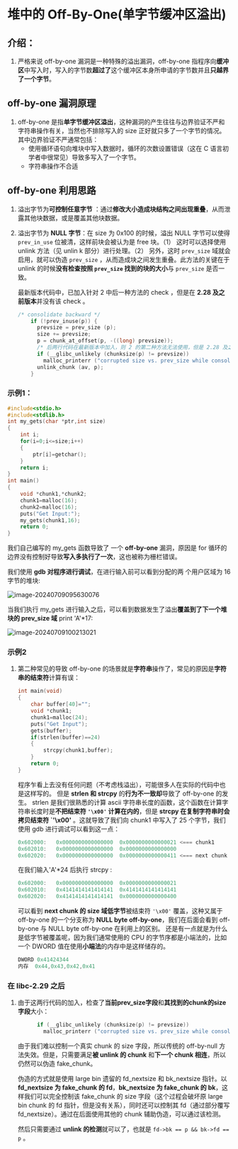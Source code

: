 # 堆中的 Off-By-One(单字节缓冲区溢出)

## 介绍：

1. 严格来说 off-by-one 漏洞是一种特殊的溢出漏洞，off-by-one 指程序向**缓冲区**中写入时，写入的字节数**超过了**这个缓冲区本身所申请的字节数并且**只越界了一个字节**。

## off-by-one 漏洞原理

1. off-by-one 是指**单字节缓冲区溢出**，这种漏洞的产生往往与边界验证不严和字符串操作有关，当然也不排除写入的 size 正好就只多了一个字节的情况。其中边界验证不严通常包括：
   - 使用循环语句向堆块中写入数据时，循环的次数设置错误（这在 C 语言初学者中很常见）导致多写入了一个字节。
   - 字符串操作不合适

## off-by-one 利用思路 

1. 溢出字节为**可控制任意字节** ：通过**修改大小造成块结构之间出现重叠**，从而泄露其他块数据，或是覆盖其他块数据。

2. 溢出字节为 **NULL 字节**：在 size 为 0x100 的时候，溢出 NULL 字节可以使得 `prev_in_use` 位被清，这样前块会被认为是 free 块。（1） 这时可以选择使用 unlink 方法（见 unlin k 部分）进行处理。（2） 另外，这时 `prev_size` 域就会启用，就可以伪造 `prev_size` ，从而造成块之间发生重叠。此方法的关键在于 unlink 的时候**没有检查按照 `prev_size` 找到的块的大小**与 `prev_size` 是否一致。

   最新版本代码中，已加入针对 2 中后一种方法的 check ，但是在 **2.28 及之前版本**并没有该 check 。

   ```c
   /* consolidate backward */
       if (!prev_inuse(p)) {
         prevsize = prev_size (p);
         size += prevsize;
         p = chunk_at_offset(p, -((long) prevsize));
         /* 后两行代码在最新版本中加入，则 2 的第二种方法无法使用，但是 2.28 及之前都没有问题 */
         if (__glibc_unlikely (chunksize(p) != prevsize))
           malloc_printerr ("corrupted size vs. prev_size while consolidating");
         unlink_chunk (av, p);
       }
   ```

### 示例1：

```c
#include<stdio.h>
#include<stdlib.h>
int my_gets(char *ptr,int size)
{
    int i;
    for(i=0;i<=size;i++)
    {
        ptr[i]=getchar();
    }
    return i;
}
int main()
{
    void *chunk1,*chunk2;
    chunk1=malloc(16);
    chunk2=malloc(16);
    puts("Get Input:");
    my_gets(chunk1,16);
    return 0;
}
```

我们自己编写的 my_gets 函数导致了 一个 **off-by-one** 漏洞，原因是 for 循环的边界没有控制好导致**写入多执行了一次**，这也被称为栅栏错误。

我们使用 **gdb 对程序进行调试**，在进行输入前可以看到分配的两 个用户区域为 16 字节的堆块:

![image-20240709095630076](https://gitee.com/poppy-qwq/cloudimage/raw/master/img/202407090956873.png)

当我们执行 my_gets 进行输入之后，可以看到数据发生了溢出**覆盖到了下一个堆块的 prev_size 域** print 'A'*17:

![image-20240709100213021](https://gitee.com/poppy-qwq/cloudimage/raw/master/img/202407091002177.png)

### 示例2

1. 第二种常见的导致 off-by-one 的场景就是**字符串**操作了，常见的原因是**字符串的结束符**计算有误：

   ```c
   int main(void)
   {
       char buffer[40]="";
       void *chunk1;
       chunk1=malloc(24);
       puts("Get Input");
       gets(buffer);
       if(strlen(buffer)==24)
       {
           strcpy(chunk1,buffer);
       }
       return 0;
   }
   ```

   程序乍看上去没有任何问题（不考虑栈溢出），可能很多人在实际的代码中也是这样写的。 但是 **strlen 和 strcpy** 的**行为不一致却**导致了 off-by-one 的发生。 strlen 是我们很熟悉的计算 ascii 字符串长度的函数，这个函数在计算字符串长度时是**不把结束符 `'\x00'` 计算在内的**，但是 **strcpy 在复制字符串时会拷贝结束符 `'\x00'** 。这就导致了我们向 chunk1 中写入了 25 个字节，我们使用 gdb 进行调试可以看到这一点：
   
   ```c
   0x602000:   0x0000000000000000  0x0000000000000021 <=== chunk1
   0x602010:   0x0000000000000000  0x0000000000000000
   0x602020:   0x0000000000000000  0x0000000000000411 <=== next chunk
   ```
   
   在我们输入'A'*24 后执行 strcpy :
   
   ```c
   0x602000:   0x0000000000000000  0x0000000000000021
   0x602010:   0x4141414141414141  0x4141414141414141
   0x602020:   0x4141414141414141  0x0000000000000400
   ```
   
   可以看到 **next chunk 的 size 域低字节**被结束符 `'\x00'` 覆盖，这种又属于 off-by-one 的一个分支称为 **NULL byte off-by-one**，我们在后面会看到 off-by-one 与 NULL byte off-by-one 在利用上的区别。 还是有一点就是为什么是低字节被覆盖呢，因为我们通常使用的 CPU 的字节序都是小端法的，比如一个 DWORD 值在使用**小端法**的内存中是这样储存的。
   
   ```c
   DWORD 0x41424344
   内存  0x44,0x43,0x42,0x41
   ```



### 在 libc-2.29 之后

1. 由于这两行代码的加入，检查了**当前prev_size字段**和**其找到的chunk的size字段**大小：

   ```c
         if (__glibc_unlikely (chunksize(p) != prevsize))
           malloc_printerr ("corrupted size vs. prev_size while consolidating");
   ```

   由于我们难以控制一个真实 chunk 的 size 字段，所以传统的 off-by-null 方法失效。但是，只需要满足**被 unlink 的 chunk** 和**下一个 chunk 相连**，所以仍然可以伪造 fake_chunk。
   
   伪造的方式就是使用 large bin 遗留的 fd_nextsize 和 bk_nextsize 指针。以 **fd_nextsize 为 fake_chunk 的 fd**，**bk_nextsize 为 fake_chunk 的 bk**，这样我们可以完全控制该 fake_chunk 的 size 字段（这个过程会破坏原 large bin chunk 的 fd 指针，但是没有关系），同时还可以控制其 fd（通过部分覆写 fd_nextsize）。通过在后面使用其他的 chunk 辅助伪造，可以通过该检测。
   
   然后只需要通过 **unlink 的检测**就可以了，也就是 `fd->bk == p && bk->fd == p` 。
   
   